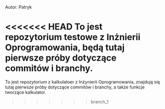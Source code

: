 Autor: Patryk

<<<<<<< HEAD
To jest repozytorium testowe z Inżnierii Oprogramowania,
będą tutaj pierwsze próby dotyczące commitów i branchy.
=======
To jest repozytorium z kalkulatoer z Inżynierii Oprogramowania,
znajdują się tutaj pierwsze próby dotyczące commitów i branchy, a także
funkcje tworzące kalkulator.

>>>>>>> branch_1

